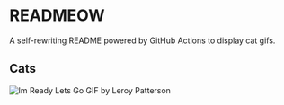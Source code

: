 # READMEOW

A self-rewriting README powered by GitHub Actions to display cat gifs.

## Cats

![Im Ready Lets Go GIF by Leroy Patterson](https://media1.giphy.com/media/CjmvTCZf2U3p09Cn0h/200.gif?cid=9acd02daq1adsuf29s9bifecxuu7a4emtn7xpk3j8fodx484&ep=v1_gifs_search&rid=200.gif&ct=g)
